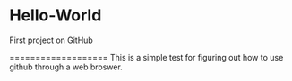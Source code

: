 # Hello-World
First project on GitHub

===================
This is a simple test for figuring out how to use github through a web broswer.
